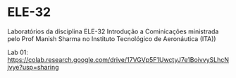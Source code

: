 # ELE-32
Laboratórios da disciplina ELE-32 Introdução a Cominicações ministrada pelo Prof Manish Sharma no Instituto Tecnológico de Aeronáutica (ITA))

Lab 01: https://colab.research.google.com/drive/17VGVp5F1UwctyJ7e1BoivvySLhcNjvye?usp=sharing
